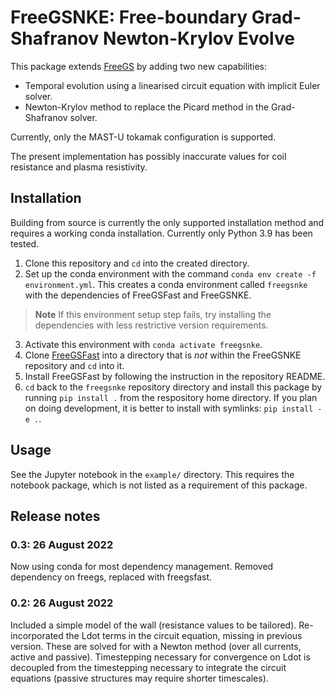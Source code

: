 # FreeGSNKE: Free-boundary Grad-Shafranov Newton-Krylov Evolve
This package extends [FreeGS](https://github.com/bendudson/freegs) by adding two new capabilities:
- Temporal evolution using a linearised circuit equation with implicit Euler solver.
- Newton-Krylov method to replace the Picard method in the Grad-Shafranov solver.

Currently, only the MAST-U tokamak configuration is supported.

The present implementation has possibly inaccurate values for coil resistance and plasma resistivity.

## Installation
Building from source is currently the only supported installation method and requires a working conda installation. Currently only Python 3.9 has been tested.

1. Clone this repository and `cd` into the created directory.
2. Set up the conda environment with the command `conda env create -f environment.yml`. This creates a conda environment called `freegsnke` with the dependencies of FreeGSFast and FreeGSNKE.
> **Note**
> If this environment setup step fails, try installing the dependencies with less restrictive version requirements. 
3. Activate this environment with `conda activate freegsnke`.
4. Clone [FreeGSFast](https://github.com/farscape-project/freegsfast) into a directory that is *not* within the FreeGSNKE repository and `cd` into it.
5. Install FreeGSFast by following the instruction in the repository README.
6. `cd` back to the `freegsnke` repository directory and install this package by running `pip install .` from the respository home directory. If you plan on doing development, it is better to install with symlinks: `pip install -e .`.

## Usage
See the Jupyter notebook in the `example/` directory. This requires the notebook package, which is not listed as a requirement of this package.

## Release notes
### 0.3: 26 August 2022
Now using conda for most dependency management. Removed dependency on freegs, replaced with freegsfast.
### 0.2: 26 August 2022
Included a simple model of the wall (resistance values to be tailored). Re-incorporated the Ldot terms in the circuit equation, missing in previous version. These are solved for with a Newton method (over all currents, active and passive). Timestepping necessary for convergence on Ldot is decoupled from the timestepping necessary to integrate the circuit equations (passive structures may require shorter timescales).

